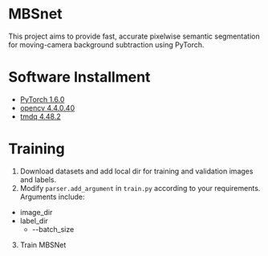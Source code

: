 # MBSnet
This project aims to provide fast, accurate pixelwise semantic segmentation for moving-camera background subtraction using PyTorch.

# Software Installment
* [PyTorch 1.6.0](https://pytorch.org/)
* [opencv 4.4.0.40](https://pypi.org/project/opencv-python/)
* [tmdq 4.48.2](https://pypi.org/project/tqdm/)

# Training
1. Download datasets and add local dir for training and validation images and labels.
2. Modify `parser.add_argument` in `train.py` according to your requirements. Arguments include:
* image_dir
 * label_dir
   * --batch_size
3. Train MBSNet
